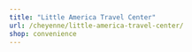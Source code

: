 ```yaml
---
title: "Little America Travel Center"
url: /cheyenne/little-america-travel-center/
shop: convenience
---
```

